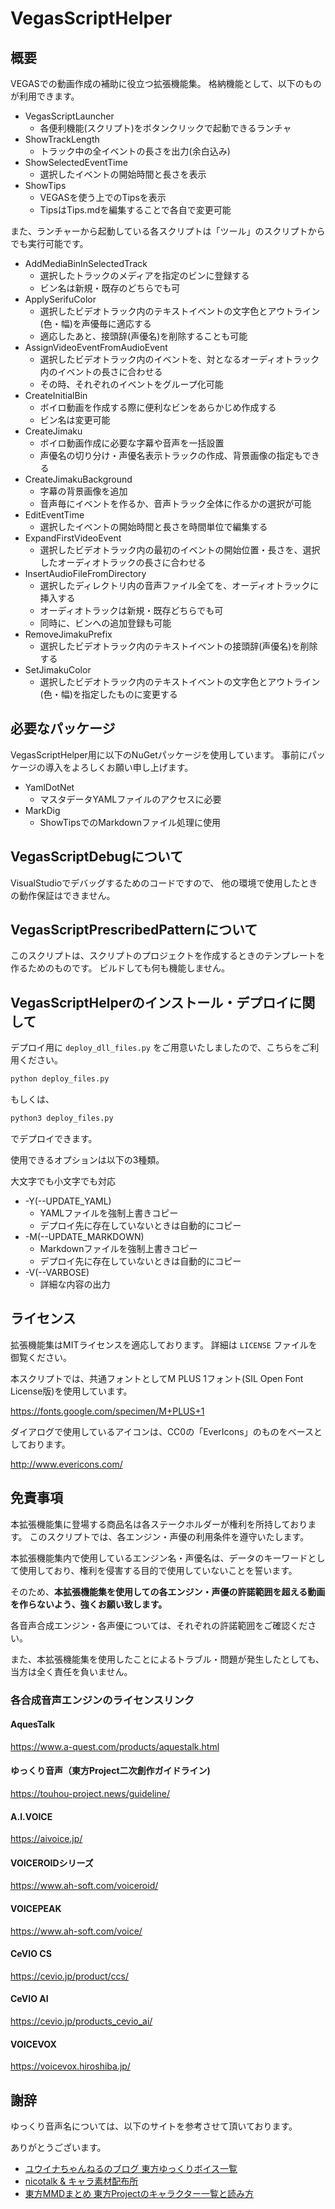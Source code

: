 # VegasScriptHelper

## 概要

VEGASでの動画作成の補助に役立つ拡張機能集。
格納機能として、以下のものが利用できます。

- VegasScriptLauncher
  - 各便利機能(スクリプト)をボタンクリックで起動できるランチャ
- ShowTrackLength
  - トラック中の全イベントの長さを出力(余白込み)
- ShowSelectedEventTime
  - 選択したイベントの開始時間と長さを表示
- ShowTips
  - VEGASを使う上でのTipsを表示
  - TipsはTips.mdを編集することで各自で変更可能

また、ランチャーから起動している各スクリプトは「ツール」のスクリプトからでも実行可能です。

- AddMediaBinInSelectedTrack
  - 選択したトラックのメディアを指定のビンに登録する
  - ビン名は新規・既存のどちらでも可
- ApplySerifuColor
  - 選択したビデオトラック内のテキストイベントの文字色とアウトライン(色・幅)を声優毎に適応する
  - 適応したあと、接頭辞(声優名)を削除することも可能
- AssignVideoEventFromAudioEvent
  - 選択したビデオトラック内のイベントを、対となるオーディオトラック内のイベントの長さに合わせる
  - その時、それぞれのイベントをグループ化可能
- CreateInitialBin
  - ボイロ動画を作成する際に便利なビンをあらかじめ作成する
  - ビン名は変更可能
- CreateJimaku
  - ボイロ動画作成に必要な字幕や音声を一括設置
  - 声優名の切り分け・声優名表示トラックの作成、背景画像の指定もできる
- CreateJimakuBackground
  - 字幕の背景画像を追加
  - 音声毎にイベントを作るか、音声トラック全体に作るかの選択が可能
- EditEventTime
  - 選択したイベントの開始時間と長さを時間単位で編集する
- ExpandFirstVideoEvent
  - 選択したビデオトラック内の最初のイベントの開始位置・長さを、選択したオーディオトラックの長さに合わせる
- InsertAudioFileFromDirectory
  - 選択したディレクトリ内の音声ファイル全てを、オーディオトラックに挿入する
  - オーディオトラックは新規・既存どちらでも可
  - 同時に、ビンへの追加登録も可能
- RemoveJimakuPrefix
  - 選択したビデオトラック内のテキストイベントの接頭辞(声優名)を削除する
- SetJimakuColor
  - 選択したビデオトラック内のテキストイベントの文字色とアウトライン(色・幅)を指定したものに変更する

## 必要なパッケージ

VegasScriptHelper用に以下のNuGetパッケージを使用しています。
事前にパッケージの導入をよろしくお願い申し上げます。

- YamlDotNet
  - マスタデータYAMLファイルのアクセスに必要
- MarkDig
  - ShowTipsでのMarkdownファイル処理に使用

## VegasScriptDebugについて

VisualStudioでデバッグするためのコードですので、
他の環境で使用したときの動作保証はできません。

## VegasScriptPrescribedPatternについて

このスクリプトは、スクリプトのプロジェクトを作成するときのテンプレートを作るためのものです。
ビルドしても何も機能しません。

## VegasScriptHelperのインストール・デプロイに関して

デプロイ用に `deploy_dll_files.py` をご用意いたしましたので、こちらをご利用ください。

```bash
python deploy_files.py
```

もしくは、

```bash
python3 deploy_files.py
```

でデプロイできます。

使用できるオプションは以下の3種類。

大文字でも小文字でも対応

- -Y(--UPDATE_YAML)
  - YAMLファイルを強制上書きコピー
  - デプロイ先に存在していないときは自動的にコピー
- -M(--UPDATE_MARKDOWN)
  - Markdownファイルを強制上書きコピー
  - デプロイ先に存在していないときは自動的にコピー
- -V(--VARBOSE)
  - 詳細な内容の出力

## ライセンス

拡張機能集はMITライセンスを適応しております。
詳細は `LICENSE` ファイルを御覧ください。

本スクリプトでは、共通フォントとしてM PLUS 1フォント(SIL Open Font License版)を使用しています。

https://fonts.google.com/specimen/M+PLUS+1

ダイアログで使用しているアイコンは、CC0の「EverIcons」のものをベースとしております。

http://www.evericons.com/

## 免責事項

本拡張機能集に登場する商品名は各ステークホルダーが権利を所持しております。
このスクリプトでは、各エンジン・声優の利用条件を遵守いたします。

本拡張機能集内で使用しているエンジン名・声優名は、データのキーワードとして使用しており、権利を侵害する目的で使用していないことを誓います。

そのため、**本拡張機能集を使用しての各エンジン・声優の許諾範囲を超える動画を作らないよう、強くお願い致します。**

各音声合成エンジン・各声優については、それぞれの許諾範囲をご確認ください。

また、本拡張機能集を使用したことによるトラブル・問題が発生したとしても、
当方は全く責任を負いません。

### 各合成音声エンジンのライセンスリンク

#### AquesTalk

<https://www.a-quest.com/products/aquestalk.html>

#### ゆっくり音声（東方Project二次創作ガイドライン)

<https://touhou-project.news/guideline/>

#### A.I.VOICE

<https://aivoice.jp/>

#### VOICEROIDシリーズ

<https://www.ah-soft.com/voiceroid/>

#### VOICEPEAK

<https://www.ah-soft.com/voice/>

#### CeVIO CS

<https://cevio.jp/product/ccs/>

#### CeVIO AI

<https://cevio.jp/products_cevio_ai/>

#### VOICEVOX

<https://voicevox.hiroshiba.jp/>

## 謝辞

ゆっくり音声名については、以下のサイトを参考させて頂いております。


ありがとうございます。

- [ユウイナちゃんねるのブログ 東方ゆっくりボイス一覧](https://ameblo.jp/staffoz/entry-12701709291.html)
- [nicotalk & キャラ素材配布所](http://www.nicotalk.com/charasozai_kt.html)
- [東方MMDまとめ 東方Projectのキャラクター一覧と読み方](https://imimatome.com/touhoummd/kyara/638/)
